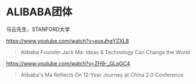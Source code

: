 # ALIBABA团体

马云先生，STANFORD大学

https://www.youtube.com/watch?v=euxJhgYZXL8

> Alibaba Founder Jack Ma: Ideas & Technology Can Change the World

https://www.youtube.com/watch?v=ZH9-_GLqGC4

> Alibaba's Ma Reflects On 12-Year Journey at China 2.0 Conference
